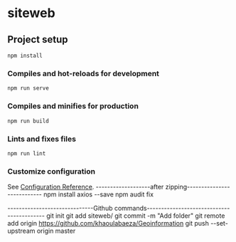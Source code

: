 # siteweb

## Project setup
```
npm install
```

### Compiles and hot-reloads for development
```
npm run serve
```

### Compiles and minifies for production
```
npm run build
```

### Lints and fixes files
```
npm run lint
```

### Customize configuration
See [Configuration Reference](https://cli.vuejs.org/config/).
-------------------after zipping---------------------------
npm install axios --save
npm audit fix


------------------------------Github commands------------------------------------------
git init
git add siteweb/
git commit -m "Add folder"
git remote add origin https://github.com/khaoulabaeza/Geoinformation
git push --set-upstream origin master
